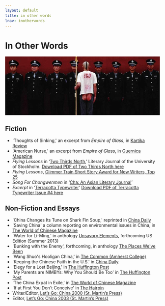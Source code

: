 ```yaml
---
layout: default
title: in other words
lnav: inotherwords
---
```


# In Other Words

![Song For Chongwenmen](/images/cbutt.jpg)

## Fiction

* 'Thoughts of Sinking,' an excerpt from _Empire of Glass_, in [Kartika Review](http://kartikareview.com/?portfolio=issue-15-spring-2013)
* 'American Nurse,' an excerpt from _Empire of Glass_, in [Guernica Magazine]( http://www.guernicamag.com/fiction/american-nurse)
* _Flying Lessons_ in ‘[Two Thirds North]( http://www.twothirdsnorth.com/two-thirds-north-2012/),’ Literary Journal of the University of Stockholm. [Download PDF of Two Thirds North here]( http://www.twothirdsnorth.com/wp-content/uploads/2012/05/Two-Thirds-North-20123.pdf)
* _Flying Lessons_, [Glimmer Train Short Story Award for New Writers, Top 25]( http://www.glimmertrainpress.com/writer/html/finalists.asp?id=65)
* _Song For Chongwenmen_ in ‘[Cha: An Asian Literary Journal]( http://www.asiancha.com/content/view/854/295/)’
* _Excerpt_ in ‘[Terracotta Typewriter]( http://www.tctype.com/happy-new-issue/)’ [Download PDF of Terracotta Typewriter Issue #4 here]( http://www.tctype.com/wp-content/uploads/2010/02/Winter10.pdf)

## Non-Fiction and Essays

* 'China Changes Its Tune on Shark Fin Soup,' reprinted in [China Daily](http://usa.chinadaily.com.cn/life/2013-04/26/content_16451992.htm)
* 'Saving China' a column reporting on environmental issues in China, in [The World of Chinese Magazine](http://www.theworldofchinese.com/store/2013-issues/the-world-of-chinese-2013-issue-1-wine/)
* 'Water for Li-Ming,' in anthology [Unsavory Elements](http://www.earnshawbooks.com/content/unsavory-elements), forthcoming US Edition (Summer 2013)
* 'Bunking with the Enemy', forthcoming, in anthology [The Places We've Been](http://theplaces35.com/books-are-for-lovers/fiction-and-nonfiction/)
* 'Wang Shuo's Hooligan China,' in [The Common (Amherst College)](http://www.thecommononline.org/node/1380)
* 'Keeping the Chinese Faith in the U.S.' in [China Daily](http://usa.chinadaily.com.cn/epaper/2013-04/24/content_16444036.htm)
* 'Elegy for a Lost Beijing,' in [The Huffington Post](http://www.huffingtonpost.com/kaitlin-solimine/beijing-china-pollution_b_2474850.html)
* 'My Parents are NIMBYs: Why You Should Be Too' in [The Huffington Post](http://www.huffingtonpost.com/kaitlin-solimine/not-in-my-backyard_b_2641930.html)
* 'The China Expat in Exile,' in [The World of Chinese Magazine](http://www.theworldofchinese.com/2012/09/the-china-expat-in-exile-a-response-to-the-mark-kitto-debate/)
* 'If at First You Don't Conceive' in [The Hairpin](http://thehairpin.com/2012/09/if-at-first-you-dont-conceive-try-try-again-and-dont-bd-until-your-cm-is-ew)
* Writer/Editor, [Let’s Go: China 2000 (St. Martin’s Press)]( http://www.goodreads.com/book/show/337060.Let_s_Go_China)
* Editor, [Let’s Go: China 2003 (St. Martin’s Press)]( http://www.goodreads.com/book/show/337027.Let_s_Go_2003)
